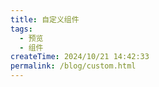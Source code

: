 ```yaml
---
title: 自定义组件
tags:
  - 预览
  - 组件
createTime: 2024/10/21 14:42:33
permalink: /blog/custom.html
---
```


